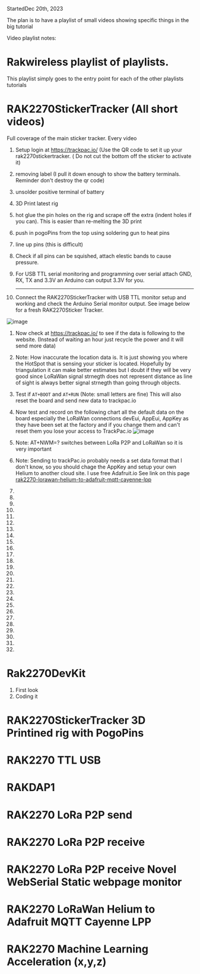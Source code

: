 


StartedDec 20th, 2023

The plan is to have a playlist of small videos showing specific things in the big tutorial

Video playlist notes:

# Rakwireless playlist of playlists. 

This playlist simply goes to the entry point for each of the other playlists tutorials


# RAK2270StickerTracker (All short videos)

Full coverage of the main sticker tracker. Every video

1. Setup login at https://trackpac.io/  (Use the QR code to set it up your rak2270stickertracker. ( Do not cut the bottom off the sticker to activate it)
1. removing label (I pull it down enough to show the battery terminals. Reminder don't destroy the qr code)
1. unsolder positive terminal of battery
1. 3D Print latest rig
1. hot glue the pin holes on the rig and scrape off the extra (indent holes if you can). This is easier than re-melting the 3D print
1. push in pogoPins from the top using soldering gun to heat pins
1. line up pins (this is difficult)
1. Check if all pins can be squished, attach elestic bands to cause pressure.
1. For USB TTL serial monitoring and programming over serial attach GND, RX, TX and 3.3V an Arduino can output 3.3V for you. <hr>

 
1. Connect the RAK2270StickerTracker with USB TTL monitor setup and working and check the Arduino Serial monitor output. See image below for a fresh RAK2270Sticker Tracker. 

![image](https://github.com/hpssjellis/mcu-stable-edu-launch/assets/5605614/99e4299e-27b2-4385-8317-00950a99aea8)





1. Now check at https://trackpac.io/ to see if the data is following to the website. (Instead of waiting an hour just recycle the power and it will send more data)
1. Note: How inaccurate the location data is. It is just showing you where the HotSpot that is sensing your sticker is located. Hopefully by triangulation it can make better estimates but I doubt if they will be very good since LoRaWan signal strnegth does not represent distance as line of sight is always better signal strnegth than going through objects.
1. Test if ```AT+BOOT``` and ```AT+RUN``` (Note: small letters are fine) This will also reset the board and send new data to trackpac.io 
1. Now test and record on the following chart all the default data on the board especially the LoRaWan connections devEui, AppEui, AppKey as they have been set at the factory and if you change them and can't reset them you lose your access to TrackPac.io 
![image](https://github.com/hpssjellis/mcu-stable-edu-launch/assets/5605614/88614bf7-9d71-4b27-bc9a-266105ce0506)


1. Note: AT+NWM=?    switches between LoRa P2P and LoRaWan so it is very important
1. Note: Sending to trackPac.io probably needs a set data format that I don't know, so you should chage the AppKey and setup your own Helium to another cloud site. I use free Adafruit.io See link on this page  [rak2270-lorawan-helium-to-adafruit-mqtt-cayenne-lpp](https://github.com/hpssjellis/mcu-stable-edu-launch/blob/main/rak2270-sticker-tracker/video-playlist.md#rak2270-lorawan-helium-to-adafruit-mqtt-cayenne-lpp)
1. 
1.
1.
1.
1.
1.
1.
1.
1.
1.
1.
1.
1.
1.
1.
1.
1.
1.
1.
1.
1.
1.
1.
1.
1.
1.







# Rak2270DevKit
1. First look
2. Coding it


# RAK2270StickerTracker 3D Printined rig with PogoPins

# RAK2270 TTL USB

# RAKDAP1

# RAK2270 LoRa P2P send

# RAK2270 LoRa P2P receive 

# RAK2270 LoRa P2P receive Novel WebSerial Static webpage monitor

# RAK2270 LoRaWan Helium to Adafruit MQTT Cayenne LPP

# RAK2270 Machine Learning Acceleration (x,y,z)


















